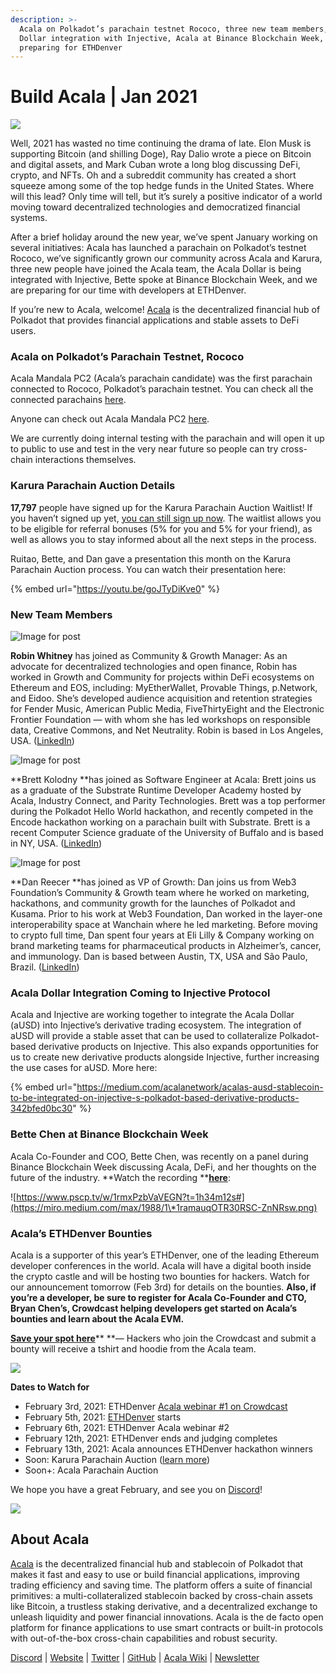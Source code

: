 ```yaml
---
description: >-
  Acala on Polkadot’s parachain testnet Rococo, three new team members, Acala
  Dollar integration with Injective, Acala at Binance Blockchain Week, and
  preparing for ETHDenver
---
```


# Build Acala | Jan 2021

![](https://miro.medium.com/max/1600/0\*AKMAckfj4PDxBHMX)

Well, 2021 has wasted no time continuing the drama of late. Elon Musk is supporting Bitcoin (and shilling Doge), Ray Dalio wrote a piece on Bitcoin and digital assets, and Mark Cuban wrote a long blog discussing DeFi, crypto, and NFTs. Oh and a subreddit community has created a short squeeze among some of the top hedge funds in the United States. Where will this lead? Only time will tell, but it’s surely a positive indicator of a world moving toward decentralized technologies and democratized financial systems.

After a brief holiday around the new year, we’ve spent January working on several initiatives: Acala has launched a parachain on Polkadot’s testnet Rococo, we’ve significantly grown our community across Acala and Karura, three new people have joined the Acala team, the Acala Dollar is being integrated with Injective, Bette spoke at Binance Blockchain Week, and we are preparing for our time with developers at ETHDenver.

If you’re new to Acala, welcome! [Acala](http://acala.network) is the decentralized financial hub of Polkadot that provides financial applications and stable assets to DeFi users.

### **Acala on Polkadot’s Parachain Testnet, Rococo** <a href="08f9" id="08f9"></a>

Acala Mandala PC2 (Acala’s parachain candidate) was the first parachain connected to Rococo, Polkadot’s parachain testnet. You can check all the connected parachains [here](https://polkadot.js.org/apps/?rpc=wss%3A%2F%2Frococo-rpc.polkadot.io#/parachains).

Anyone can check out Acala Mandala PC2 [here](https://polkadot.js.org/apps/?rpc=wss%3A%2F%2Frococo-1.acala.laminar.one%2Fws#/explorer).

We are currently doing internal testing with the parachain and will open it up to public to use and test in the very near future so people can try cross-chain interactions themselves.

### **Karura Parachain Auction Details** <a href="09c7" id="09c7"></a>

**17,797** people have signed up for the Karura Parachain Auction Waitlist! If you haven’t signed up yet, [you can still sign up now](https://forms.gle/WXC9FaLwj2ciCrhP9). The waitlist allows you to be eligible for referral bonuses (5% for you and 5% for your friend), as well as allows you to stay informed about all the next steps in the process.

Ruitao, Bette, and Dan gave a presentation this month on the Karura Parachain Auction process. You can watch their presentation here:

{% embed url="https://youtu.be/goJTyDiKve0" %}

### **New Team Members** <a href="58b4" id="58b4"></a>

![Image for post](https://miro.medium.com/max/198/1\*CKAzfp\_7ymaDkEABfbJxgw.png)

**Robin Whitney** has joined as Community & Growth Manager: As an advocate for decentralized technologies and open finance, Robin has worked in Growth and Community for projects within DeFi ecosystems on Ethereum and EOS, including: MyEtherWallet, Provable Things, p.Network, and Eidoo. She’s developed audience acquisition and retention strategies for Fender Music, American Public Media, FiveThirtyEight and the Electronic Frontier Foundation — with whom she has led workshops on responsible data, Creative Commons, and Net Neutrality. Robin is based in Los Angeles, USA. ([LinkedIn](https://www.linkedin.com/in/robinmwhitney/))

![Image for post](https://miro.medium.com/max/198/1\*a4vDhjcZXc2CVqrlVo4Eaw.png)

**Brett Kolodny **has joined as Software Engineer at Acala: Brett joins us as a graduate of the Substrate Runtime Developer Academy hosted by Acala, Industry Connect, and Parity Technologies. Brett was a top performer during the Polkadot Hello World hackathon, and recently competed in the Encode hackathon working on a parachain built with Substrate. Brett is a recent Computer Science graduate of the University of Buffalo and is based in NY, USA. ([LinkedIn](https://www.linkedin.com/in/brett-kolodny/))

![Image for post](https://miro.medium.com/max/192/1\*alFvyf2j\_3VXZw0p7i4-Ig.png)

**Dan Reecer **has joined as VP of Growth: Dan joins us from Web3 Foundation’s Community & Growth team where he worked on marketing, hackathons, and community growth for the launches of Polkadot and Kusama. Prior to his work at Web3 Foundation, Dan worked in the layer-one interoperability space at Wanchain where he led marketing. Before moving to crypto full time, Dan spent four years at Eli Lilly & Company working on brand marketing teams for pharmaceutical products in Alzheimer’s, cancer, and immunology. Dan is based between Austin, TX, USA and São Paulo, Brazil. ([LinkedIn](https://www.linkedin.com/in/reecer/))

### **Acala Dollar Integration Coming to Injective Protocol** <a href="d3b3" id="d3b3"></a>

Acala and Injective are working together to integrate the Acala Dollar (aUSD) into Injective’s derivative trading ecosystem. The integration of aUSD will provide a stable asset that can be used to collateralize Polkadot-based derivative products on Injective. This also expands opportunities for us to create new derivative products alongside Injective, further increasing the use cases for aUSD. More here:

{% embed url="https://medium.com/acalanetwork/acalas-ausd-stablecoin-to-be-integrated-on-injective-s-polkadot-based-derivative-products-342bfed0bc30" %}

### **Bette Chen at Binance Blockchain Week** <a href="fe75" id="fe75"></a>

Acala Co-Founder and COO, Bette Chen, was recently on a panel during Binance Blockchain Week discussing Acala, DeFi, and her thoughts on the future of the industry. **Watch the recording **[**here**](https://www.pscp.tv/binance1/1rmxPzbVaVEGN?t=1h44m46s):

![https://www.pscp.tv/w/1rmxPzbVaVEGN?t=1h34m12s#](https://miro.medium.com/max/1988/1\*1ramauqOTR30RSC-ZnNRsw.png)

### **Acala’s ETHDenver Bounties** <a href="38e1" id="38e1"></a>

Acala is a supporter of this year’s ETHDenver, one of the leading Ethereum developer conferences in the world. Acala will have a digital booth inside the crypto castle and will be hosting two bounties for hackers. Watch for our announcement tomorrow (Feb 3rd) for details on the bounties. **Also, if you’re a developer, be sure to register for Acala Co-Founder and CTO, Bryan Chen’s, Crowdcast helping developers get started on Acala’s bounties and learn about the Acala EVM.**

[**Save your spot here**](https://www.crowdcast.io/e/acala-ethdenver-2021)** **— Hackers who join the Crowdcast and submit a bounty will receive a tshirt and hoodie from the Acala team.

![](https://miro.medium.com/max/1600/0\*kw5WvFB9u1cGj9Fj)

**Dates to Watch for**

* February 3rd, 2021: ETHDenver [Acala webinar #1 on Crowdcast](https://www.crowdcast.io/e/acala-ethdenver-2021)
* February 5th, 2021: [ETHDenver](https://www.ethdenver.com) starts
* February 6th, 2021: ETHDenver Acala webinar #2
* February 12th, 2021: ETHDenver ends and judging completes
* February 13th, 2021: Acala announces ETHDenver hackathon winners
* Soon: Karura Parachain Auction ([learn more](https://medium.com/acalanetwork/karuras-approach-to-the-upcoming-parachain-lease-offering-plo-on-kusama-12fbf09ee463))
* Soon+: Acala Parachain Auction

We hope you have a great February, and see you on [Discord](https://discord.gg/vdbFVCH)!

![](https://miro.medium.com/max/2402/1\*4JsJArgpnTL_OOXk00UL_g.png)

## About Acala <a href="5223" id="5223"></a>

[Acala](http://acala.network) is the decentralized financial hub and stablecoin of Polkadot that makes it fast and easy to use or build financial applications, improving trading efficiency and saving time. The platform offers a suite of financial primitives: a multi-collateralized stablecoin backed by cross-chain assets like Bitcoin, a trustless staking derivative, and a decentralized exchange to unleash liquidity and power financial innovations. Acala is the de facto open platform for finance applications to use smart contracts or built-in protocols with out-of-the-box cross-chain capabilities and robust security.

[Discord](https://discord.gg/vdbFVCH) | [Website](https://acala.network) | [Twitter](https://twitter.com/AcalaNetwork) | [GitHub](https://github.com/AcalaNetwork/Acala) | [Acala Wiki](https://github.com/AcalaNetwork/Acala/wiki) | [Newsletter](https://share.hsforms.com/1X9RxkXk-R62I0VNbATaDXw4h8qc)

